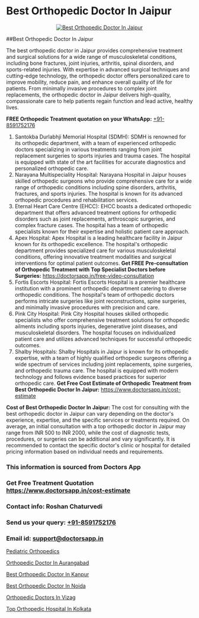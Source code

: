 # Best Orthopedic Doctor In Jaipur

<p align="center">
  <a href="https://doctorsapp.in">
    <img src="https://i.ibb.co/tqM3hNg/sqdqdqsddsa.png" alt="Best Orthopedic Doctor In Jaipur">
  </a>
</p>
##Best Orthopedic Doctor In Jaipur

The best orthopedic doctor in Jaipur provides comprehensive treatment and surgical solutions for a wide range of musculoskeletal conditions, including bone fractures, joint injuries, arthritis, spinal disorders, and sports-related injuries. With expertise in advanced surgical techniques and cutting-edge technology, the orthopedic doctor offers personalized care to improve mobility, reduce pain, and enhance overall quality of life for patients. From minimally invasive procedures to complex joint replacements, the orthopedic doctor in Jaipur delivers high-quality, compassionate care to help patients regain function and lead active, healthy lives.

**FREE Orthopedic Treatment quotation on your WhatsApp:**  [+91-8591752176](https://api.whatsapp.com/send?phone=8591752176)

1) Santokba Durlabhji Memorial Hospital (SDMH):
SDMH is renowned for its orthopedic department, with a team of experienced orthopedic doctors specializing in various treatments ranging from joint replacement surgeries to sports injuries and trauma cases. The hospital is equipped with state of the art facilities for accurate diagnostics and personalized orthopedic care.
2) Narayana Multispeciality Hospital:
Narayana Hospital in Jaipur houses skilled orthopedic surgeons who provide comprehensive care for a wide range of orthopedic conditions including spine disorders, arthritis, fractures, and sports injuries. The hospital is known for its advanced orthopedic procedures and rehabilitation services.
3) Eternal Heart Care Centre (EHCC):
EHCC boasts a dedicated orthopedic department that offers advanced treatment options for orthopedic disorders such as joint replacements, arthroscopic surgeries, and complex fracture cases. The hospital has a team of orthopedic specialists known for their expertise and holistic patient care approach.
4) Apex Hospital:
Apex Hospital is a leading healthcare facility in Jaipur known for its orthopedic excellence. The hospital's orthopedic department provides specialized care for various musculoskeletal conditions, offering innovative treatment modalities and surgical interventions for optimal patient outcomes.
**Get FREE Pre-consultation of Orthopedic Treatment with Top Specialist Doctors before Surgeries:** https://doctorsapp.in/free-video-consultation
5) Fortis Escorts Hospital:
Fortis Escorts Hospital is a premier healthcare institution with a prominent orthopedic department catering to diverse orthopedic conditions. The hospital's team of orthopedic doctors performs intricate surgeries like joint reconstructions, spine surgeries, and minimally invasive procedures with precision and care.
6) Pink City Hospital:
Pink City Hospital houses skilled orthopedic specialists who offer comprehensive treatment solutions for orthopedic ailments including sports injuries, degenerative joint diseases, and musculoskeletal disorders. The hospital focuses on individualized patient care and utilizes advanced techniques for successful orthopedic outcomes.
7) Shalby Hospitals:
Shalby Hospitals in Jaipur is known for its orthopedic expertise, with a team of highly qualified orthopedic surgeons offering a wide spectrum of services including joint replacements, spine surgeries, and orthopedic trauma care. The hospital is equipped with modern technology and follows evidence based practices for superior orthopedic care.
**Get Free Cost Estimate of Orthopedic Treatment from Best Orthopedic Doctor In Jaipur:** https://www.doctorsapp.in/cost-estimate

**Cost of Best Orthopedic Doctor In Jaipur:**
The cost for consulting with the best orthopedic doctor in Jaipur can vary depending on the doctor's experience, expertise, and the specific services or treatments required. On average, an initial consultation with a top orthopedic doctor in Jaipur may range from INR 500 to INR 2000, while the cost of diagnostic tests, procedures, or surgeries can be additional and vary significantly. It is recommended to contact the specific doctor's clinic or hospital for detailed pricing information based on individual needs and requirements.

### This information is sourced from Doctors App 
### Get Free Treatment Quotation https://www.doctorsapp.in/cost-estimate
### Contact info: Roshan Chaturvedi 
### Send us your query: [+91-8591752176](https://api.whatsapp.com/send?phone=8591752176) 
### Email id: support@doctorsapp.in

[Pediatric Orthopedics](https://www.linkedin.com/pulse/pediatric-orthopedics-doctorsapp-united-arab-emirates-j61ce?trackingId=oQuUXSiRJcdy4ok4TqkysQ%3D%3D&lipi=urn%3Ali%3Apage%3Ad_flagship3_company_admin%3BSXrbBuk4SwWZ8nIcZ2zSvw%3D%3D)

[Orthopedic Doctor In Aurangabad](https://www.linkedin.com/pulse/orthopedic-doctor-aurangabad-doctorsapp-united-arab-emirates-ogzoe?trackingId=VKzsltkaQJKNkr0%2BA%2FEKnw%3D%3D&lipi=urn%3Ali%3Apage%3Ad_flagship3_company_admin%3BSXrbBuk4SwWZ8nIcZ2zSvw%3D%3D)

[Best Orthopedic Doctor In Kanpur](https://medium.com/@vimalrana22/best-orthopedic-doctor-in-kanpur-29a81a7eb859)

[Best Orthopedic Doctor In Noida](https://medium.com/@vimalrana22/best-orthopedic-doctor-in-noida-5fe7448c5c3c)

[Orthopedic Doctors In Vizag](https://doctors-apps.github.io/doctorsapp/orthopedic-doctors-in-vizag)

[Top Orthopedic Hospital In Kolkata](https://doctors-apps.github.io/doctorsapp/top-orthopedic-hospital-in-kolkata)

